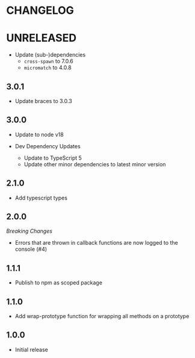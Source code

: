 # CHANGELOG

# UNRELEASED

- Update (sub-)dependencies
  - `cross-spawn` to 7.0.6
  - `micromatch` to 4.0.8

## 3.0.1

- Update braces to 3.0.3

## 3.0.0

- Update to node v18

- Dev Dependency Updates
  - Update to TypeScript 5
  - Update other minor dependencies to latest minor version

## 2.1.0

- Add typescript types

## 2.0.0

_Breaking Changes_

- Errors that are thrown in callback functions are now logged to the console (#4)

## 1.1.1

- Publish to npm as scoped package

## 1.1.0

- Add wrap-prototype function for wrapping all methods on a prototype

## 1.0.0

- Initial release
